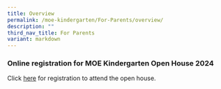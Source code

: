 ```yaml
---
title: Overview
permalink: /moe-kindergarten/For-Parents/overview/
description: ""
third_nav_title: For Parents
variant: markdown
---
```

### Online registration for MOE Kindergarten Open House 2024

Click [here](https://form.gov.sg/654c2c4128c6d00011d38319) for registration to attend the open house.